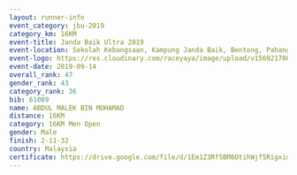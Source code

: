 ```yaml
---
layout: runner-info 
event_category: jbu-2019 
category_km: 16KM 
event-title: Janda Baik Ultra 2019  
event-location: Sekolah Kebangsaan, Kampung Janda Baik, Bentong, Pahang, Malaysia 
event-logo: https://res.cloudinary.com/raceyaya/image/upload/v1569217009/logo/janda-baik_vch1pc.jpg 
event-date: 2019-09-14 
overall_rank: 47
gender_rank: 43
category_rank: 36
bib: 61089
name: ABDUL MALEK BIN MOHAMAD
distance: 16KM
category: 16KM Men Open
gender: Male
finish: 2-11-32
country: Malaysia
certificate: https://drive.google.com/file/d/1Em1Z3Rf5BM6OtihWjf5RigximEM9--CQ/view?usp=sharing
---
```

